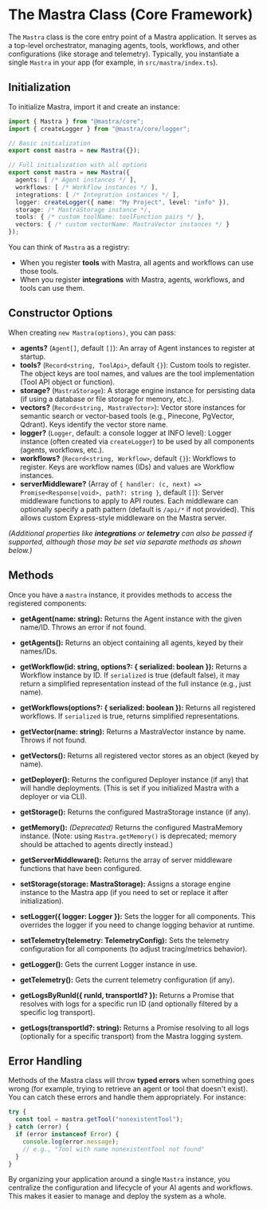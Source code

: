 # The Mastra Class (Core Framework)

The `Mastra` class is the core entry point of a Mastra application. It serves as a top-level orchestrator, managing agents, tools, workflows, and other configurations (like storage and telemetry). Typically, you instantiate a single `Mastra` in your app (for example, in `src/mastra/index.ts`).

## Initialization

To initialize Mastra, import it and create an instance:

```ts
import { Mastra } from "@mastra/core";
import { createLogger } from "@mastra/core/logger";

// Basic initialization
export const mastra = new Mastra({});

// Full initialization with all options
export const mastra = new Mastra({
  agents: [ /* Agent instances */ ],
  workflows: [ /* Workflow instances */ ],
  integrations: [ /* Integration instances */ ],
  logger: createLogger({ name: "My Project", level: "info" }),
  storage: /* MastraStorage instance */,
  tools: { /* custom toolName: toolFunction pairs */ },
  vectors: { /* custom vectorName: MastraVector instances */ }
});
```

You can think of `Mastra` as a registry:
- When you register **tools** with Mastra, all agents and workflows can use those tools.
- When you register **integrations** with Mastra, agents, workflows, and tools can use them.

## Constructor Options

When creating `new Mastra(options)`, you can pass:

- **agents?** (`Agent[]`, default `[]`): An array of Agent instances to register at startup.
- **tools?** (`Record<string, ToolApi>`, default `{}`): Custom tools to register. The object keys are tool names, and values are the tool implementation (Tool API object or function).
- **storage?** (`MastraStorage`): A storage engine instance for persisting data (if using a database or file storage for memory, etc.).
- **vectors?** (`Record<string, MastraVector>`): Vector store instances for semantic search or vector-based tools (e.g., Pinecone, PgVector, Qdrant). Keys identify the vector store name.
- **logger?** (`Logger`, default: a console logger at INFO level): Logger instance (often created via `createLogger`) to be used by all components (agents, workflows, etc.).
- **workflows?** (`Record<string, Workflow>`, default `{}`): Workflows to register. Keys are workflow names (IDs) and values are Workflow instances.
- **serverMiddleware?** (Array of `{ handler: (c, next) => Promise<Response|void>, path?: string }`, default `[]`): Server middleware functions to apply to API routes. Each middleware can optionally specify a path pattern (default is `/api/*` if not provided). This allows custom Express-style middleware on the Mastra server.

*(Additional properties like **integrations** or **telemetry** can also be passed if supported, although those may be set via separate methods as shown below.)*

## Methods

Once you have a `mastra` instance, it provides methods to access the registered components:

- **getAgent(name: string):** Returns the Agent instance with the given name/ID. Throws an error if not found.
- **getAgents():** Returns an object containing all agents, keyed by their names/IDs.
- **getWorkflow(id: string, options?: { serialized: boolean }):** Returns a Workflow instance by ID. If `serialized` is true (default false), it may return a simplified representation instead of the full instance (e.g., just name).
- **getWorkflows(options?: { serialized: boolean }):** Returns all registered workflows. If `serialized` is true, returns simplified representations.
- **getVector(name: string):** Returns a MastraVector instance by name. Throws if not found.
- **getVectors():** Returns all registered vector stores as an object (keyed by name).
- **getDeployer():** Returns the configured Deployer instance (if any) that will handle deployments. (This is set if you initialized Mastra with a deployer or via CLI).
- **getStorage():** Returns the configured MastraStorage instance (if any).
- **getMemory():** *(Deprecated)* Returns the configured MastraMemory instance. (Note: using `Mastra.getMemory()` is deprecated; memory should be attached to agents directly instead.)
- **getServerMiddleware():** Returns the array of server middleware functions that have been configured.
- **setStorage(storage: MastraStorage):** Assigns a storage engine instance to the Mastra app (if you need to set or replace it after initialization).
- **setLogger({ logger: Logger }):** Sets the logger for all components. This overrides the logger if you need to change logging behavior at runtime.
- **setTelemetry(telemetry: TelemetryConfig):** Sets the telemetry configuration for all components (to adjust tracing/metrics behavior).
- **getLogger():** Gets the current Logger instance in use.
- **getTelemetry():** Gets the current telemetry configuration (if any).

- **getLogsByRunId({ runId, transportId? }):** Returns a Promise that resolves with logs for a specific run ID (and optionally filtered by a specific log transport).
- **getLogs(transportId?: string):** Returns a Promise resolving to all logs (optionally for a specific transport) from the Mastra logging system.

## Error Handling

Methods of the Mastra class will throw **typed errors** when something goes wrong (for example, trying to retrieve an agent or tool that doesn't exist). You can catch these errors and handle them appropriately. For instance:

```ts
try {
  const tool = mastra.getTool("nonexistentTool");
} catch (error) {
  if (error instanceof Error) {
    console.log(error.message);
    // e.g., "Tool with name nonexistentTool not found"
  }
}
```

By organizing your application around a single `Mastra` instance, you centralize the configuration and lifecycle of your AI agents and workflows. This makes it easier to manage and deploy the system as a whole.
